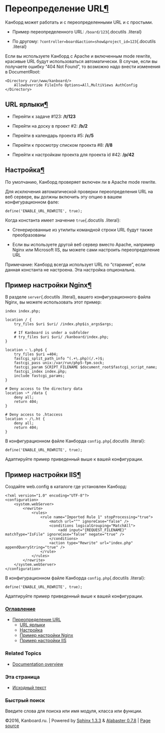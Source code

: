 Переопределение URL[¶](#url-rewriting "Ссылка на этот заголовок")
=================================================================

Канборд может работать и с переопределенными URL и с простыми.

-   Пример переопределенного URL: `/board/123`{.docutils .literal}

-   По другому: `?controller=board&action=show&project_id=123`{.docutils
    .literal}

Если вы используете Канборд с Apache и включенным mode rewrite, красивые
URL будут использоваться автоматически. В случае, если вы получаете
ошибку “404 Not Found”, то возможно надо внести изменения в
DocumentRoot:

    <Directory /var/www/kanboard/>
        AllowOverride FileInfo Options=All,MultiViews AuthConfig
    </Directory>

URL ярлыки[¶](#url-shortcuts "Ссылка на этот заголовок")
--------------------------------------------------------

-   Перейти к задаче \#123: **/t/123**

-   Перейти на доску в проект \#2: **/b/2**

-   Перейти в календарь проекта \#5: **/c/5**

-   Перейти к просмотру списком проекта \#8: **/l/8**

-   Перейти к настройкам проекта для проекта id \#42: **/p/42**

Настройка[¶](#configuration "Ссылка на этот заголовок")
-------------------------------------------------------

По умолчанию, Канборд проверяет включен ли в Apache mode rewrite.

Для исключения автоматической проверки переопределения URL на веб
сервере, вы должны включить эту опцию в вашем конфигурационном фале:

    define('ENABLE_URL_REWRITE', true);

Когда константа имеет значение `true`{.docutils .literal}:

-   Сгенерированные из утилиты командной строки URL будут также
    преобразованы

-   Если вы используете другой веб сервер вместо Apache, например Nginx
    или Microsoft IIS, вы можете сами настроить переопределение URL

Примечание: Канборд всегда использует URL по “старинке”, если данная
константа не настроена. Эта настройка опциональна.

Пример настройки Nginx[¶](#nginx-configuration-example "Ссылка на этот заголовок")
----------------------------------------------------------------------------------

В разделе `server`{.docutils .literal}, вашего конфигурационного файла
Nginx, вы можете использовать этот пример:

    index index.php;

    location / {
        try_files $uri $uri/ /index.php$is_args$args;

        # If Kanboard is under a subfolder
        # try_files $uri $uri/ /kanboard/index.php;
    }

    location ~ \.php$ {
        try_files $uri =404;
        fastcgi_split_path_info ^(.+\.php)(/.+)$;
        fastcgi_pass unix:/var/run/php5-fpm.sock;
        fastcgi_param SCRIPT_FILENAME $document_root$fastcgi_script_name;
        fastcgi_index index.php;
        include fastcgi_params;
    }

    # Deny access to the directory data
    location ~* /data {
        deny all;
        return 404;
    }

    # Deny access to .htaccess
    location ~ /\.ht {
        deny all;
        return 404;
    }

В конфигурационном файле Канборда `config.php`{.docutils .literal}:

    define('ENABLE_URL_REWRITE', true);

Адаптируйте пример приведенный выше к вашей конфигурации.

Пример настройки IIS[¶](#iis-configuration-example "Ссылка на этот заголовок")
------------------------------------------------------------------------------

Создайте web.config в каталоге где установлен Канборд:

    <?xml version="1.0" encoding="UTF-8"?>
    <configuration>
        <system.webServer>
            <rewrite>
                <rules>
                    <rule name="Imported Rule 1" stopProcessing="true">
                        <match url="^" ignoreCase="false" />
                        <conditions logicalGrouping="MatchAll">
                            <add input="{REQUEST_FILENAME}" matchType="IsFile" ignoreCase="false" negate="true" />
                        </conditions>
                        <action type="Rewrite" url="index.php" appendQueryString="true" />
                    </rule>
                </rules>
            </rewrite>
        </system.webServer>
    </configuration>

В конфигурационном файле Канборда `config.php`{.docutils .literal}:

    define('ENABLE_URL_REWRITE', true);

Адаптируйте пример приведенный выше к вашей конфигурации.

### [Оглавление](index.html)

-   [Переопределение URL](#)
    -   [URL ярлыки](#url-shortcuts)
    -   [Настройка](#configuration)
    -   [Пример настройки Nginx](#nginx-configuration-example)
    -   [Пример настройки IIS](#iis-configuration-example)

### Related Topics

-   [Documentation overview](index.html)

### Эта страница

-   [Исходный текст](_sources/nice-urls.txt)

### Быстрый поиск

Введите слова для поиска или имя модуля, класса или функции.

©2016, Kanboard.ru. | Powered by [Sphinx 1.3.3](http://sphinx-doc.org/)
& [Alabaster 0.7.8](https://github.com/bitprophet/alabaster) | [Page
source](_sources/nice-urls.txt)
